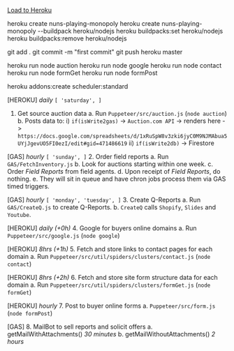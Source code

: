 [Load to Heroku](https://dashboard.heroku.com/apps/nuns-playing-monopoly/deploy/heroku-git)
  <!-- creat app -->
  heroku create nuns-playing-monopoly
    heroku create nuns-playing-monopoly --buildpack heroku/nodejs
  heroku buildpacks:set heroku/nodejs
    heroku buildpacks:remove heroku/nodejs
  <!-- deploy app -->
  git add .
  git commit -m "first commit"
  git push heroku master
  <!-- test tasks -->
  heroku run node auction
  heroku run node google
  heroku run node contact
  heroku run node formGet
  heroku run node formPost
  <!-- schedule tasks -->
  <!-- https://devcenter.heroku.com/articles/scheduler -->
  heroku addons:create scheduler:standard

[HEROKU]
*daily* `[ 'saturday', ]`
1. Get source auction data
   a. Run `Puppeteer/src/auction.js` (`node auction`)
   b. Posts data to:
      i) `if(isWrite2gas)` -> `Auction.com API` -> renders here ->
      `https://docs.google.com/spreadsheets/d/1xRuSpW8v3zki6jyC0M9NJMAbua5UYjJgevUO5FI0ezI/edit#gid=471486619`
      ii) `if(isWrite2db)` -> Firestore

[GAS]
*hourly* `[ 'sunday', ]`
2. Order field reports
   a. Run `GAS/FetchInventory.js`
   b. Look for auctions starting within one week.
   c. Order *Field Reports* from field agents.
   d. Upon receipt of *Field Reports*, do nothing.
   e. They will sit in queue and have chron jobs process them via GAS timed triggers.

[GAS]
*hourly* `[ 'monday', 'tuesday', ]`
3. Create Q-Reports
   a. Run `GAS/CreateQ.js` to create Q-Reports.
   b. `CreateQ` calls `Shopify`, `Slides` and `Youtube`.

[HEROKU]
*daily (+0h)* 
4. Google for buyers online domains
   a. Run `Puppeteer/src/google.js` (`node google`)

[HEROKU]
*8hrs (+1h)* 
5. Fetch and store links to contact pages for each domain
   a. Run `Puppeteer/src/util/spiders/clusters/contact.js` (`node contact`)

[HEROKU]
*8hrs (+2h)* 
6. Fetch and store site form structure data for each domain
   a. Run `Puppeteer/src/util/spiders/clusters/formGet.js` (`node formGet`)

[HEROKU]
*hourly*
7. Post to buyer online forms
   a. `Puppeteer/src/form.js`  (`node formPost`)

[GAS]
8. MailBot to sell reports and solicit offers
   a. getMailWithAttachments() *30 minutes*
   b. getMailWithoutAttachments() *2 hours*
